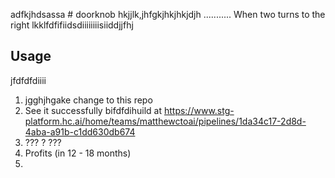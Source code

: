 adfkjhdsassa # doorknob
hkjjlk,jhfgkjhkjhkjdjh ...........
When two turns to the right
lkklfdfifiidsdiiiiiiiisiiddjjfhj
## Usage
jfdfdfdiiii
1. jgghjhgake change to this repo
2. See it successfully bifdfdihuild at <https://www.stg-platform.hc.ai/home/teams/matthewctoai/pipelines/1da34c17-2d8d-4aba-a91b-c1dd630db674>
3. ??? ?   ???
4. Profits (in 12 - 18 months)
5.   
